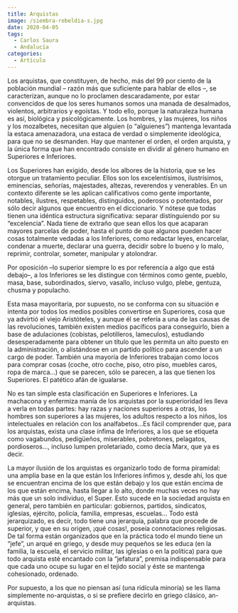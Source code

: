```yaml
---
title: Arquistas
image: /siembra-rebeldia-s.jpg
date: 2020-04-05
tags:
  - Carlos Saura
  - Andalucía
categories:
  - Artículo
---
```

<social-share />
Los arquistas, que constituyen, de hecho, más del 99 por ciento de la población mundial – razón más que suficiente para hablar de ellos –<!-- more -->, se caracterizan, aunque no lo proclamen descaradamente, por estar convencidos de que los seres humanos somos una manada de desalmados, violentos, arbitrarios y egoístas. Y todo ello, porque la naturaleza humana es así, biológica y psicológicamente. Los hombres, y las mujeres, los niños y los mozalbetes, necesitan que alguien (o “alguienes”) mantenga levantada la estaca amenazadora, una estaca de verdad o simplemente ideológica, para que no se desmanden. Hay que mantener el orden, el orden arquista, y la única forma que han encontrado consiste en dividir al género humano en Superiores e Inferiores.

Los Superiores han exigido, desde los albores de la historia, que se les otorgue un tratamiento peculiar. Ellos son los excelentísimos, ilustrísimos, eminencias, señorías, majestades, altezas, reverendos y venerables. En un contexto diferente se les aplican calificativos como gente importante, notables, ilustres, respetables, distinguidos, poderosos o potentados, por sólo decir algunos que encuentro en el diccionario. Y nótese que todas tienen una idéntica estructura significativa: separar distinguiendo por su “excelencia”. Nada tiene de extraño que sean ellos los que acaparan mayores parcelas de poder, hasta el punto de que algunos pueden hacer cosas totalmente vedadas a los Inferiores, como redactar leyes, encarcelar, condenar a muerte, declarar una guerra, decidir sobre lo bueno y lo malo, reprimir, controlar, someter, manipular y atolondrar.

Por oposición –lo superior siempre lo es por referencia a algo que está debajo–, a los Inferiores se les distingue con términos como gente, pueblo, masa, base, subordinados, siervo, vasallo, incluso vulgo, plebe, gentuza, chusma y populacho.

Esta masa mayoritaria, por supuesto, no se conforma con su situación e intenta por todos los medios posibles convertirse en Superiores, cosa que ya advirtió el viejo Aristóteles, y aunque él se refería a una de las causas de las revoluciones, también existen medios pacíficos para conseguirlo, bien a base de adulaciones (cobistas, pelotilleros, lameculos), estudiando desesperadamente para obtener un título que les permita un alto puesto en la administración, o alistándose en un partido político para ascender a un cargo de poder. También una mayoría de Inferiores trabajan como locos para comprar cosas (coche, otro coche, piso, otro piso, muebles caros, ropa de marca...) que se parecen, sólo se parecen, a las que tienen los Superiores. El patético afán de igualarse.

No es tan simple esta clasificación en Superiores e Inferiores. La machacona y enfermiza manía de los arquistas por la superioridad les lleva a verla en todas partes: hay razas y naciones superiores a otras, los hombres son superiores a las mujeres, los adultos respecto a los niños, los intelectuales en relación con los analfabetos...Es fácil comprender que, para los arquistas, exista una clase ínfima de Inferiores, a los que se etiqueta como vagabundos, pedigüeños, miserables, pobretones, pelagatos, pordioseros..., incluso lumpen proletariado, como decía Marx, que ya es decir.

La mayor ilusión de los arquistas es organizarlo todo de forma piramidal: una amplia base en la que están los Inferiores ínfimos y, desde ahí, los que se encuentran encima de los que están debajo y los que están encima de los que están encima, hasta llegar a lo alto, donde muchas veces no hay más que un solo individuo, el Super. Esto sucede en la sociedad arquista en general, pero también en particular: gobiernos, partidos, sindicatos, iglesias, ejército, policía, familia, empresas, escuelas... Todo está jerarquizado, es decir, todo tiene una jerarquía, palabra que procede de superior, y que en su origen, ¡qué cosas!, poseía connotaciones religiosas. De tal forma están organizados que en la práctica todo el mundo tiene un “jefe”, un arqué en griego, y desde muy pequeños se les educa (en la familia, la escuela, el servicio militar, las iglesias o en la política) para que todo arquista esté encantado con la “jefatura”, premisa indispensable para que cada uno ocupe su lugar en el tejido social y éste se mantenga cohesionado, ordenado.

Por supuesto, a los que no piensan así (una ridícula minoría) se les llama simplemente no-arquistas, o si se prefiere decirlo en griego clásico, an-arquistas.

